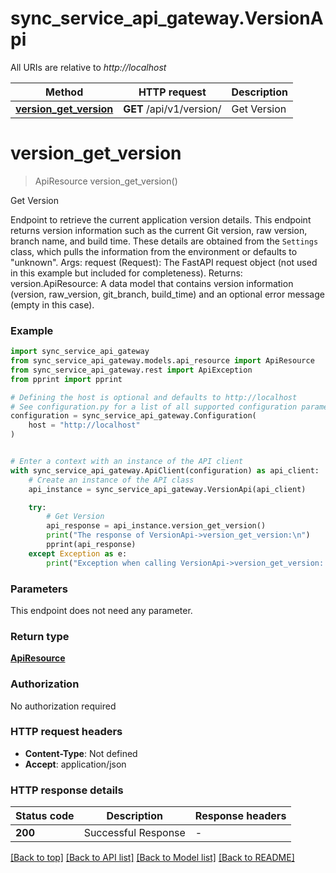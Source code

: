 # sync_service_api_gateway.VersionApi

All URIs are relative to *http://localhost*

Method | HTTP request | Description
------------- | ------------- | -------------
[**version_get_version**](VersionApi.md#version_get_version) | **GET** /api/v1/version/ | Get Version


# **version_get_version**
> ApiResource version_get_version()

Get Version

Endpoint to retrieve the current application version details.  This endpoint returns version information such as the current Git version, raw version, branch name, and build time. These details are obtained from the `Settings` class, which pulls the information from the environment or defaults to \"unknown\".  Args:     request (Request): The FastAPI request object (not used in this example but included for completeness).  Returns:     version.ApiResource: A data model that contains version information (version, raw_version, git_branch, build_time)     and an optional error message (empty in this case).

### Example


```python
import sync_service_api_gateway
from sync_service_api_gateway.models.api_resource import ApiResource
from sync_service_api_gateway.rest import ApiException
from pprint import pprint

# Defining the host is optional and defaults to http://localhost
# See configuration.py for a list of all supported configuration parameters.
configuration = sync_service_api_gateway.Configuration(
    host = "http://localhost"
)


# Enter a context with an instance of the API client
with sync_service_api_gateway.ApiClient(configuration) as api_client:
    # Create an instance of the API class
    api_instance = sync_service_api_gateway.VersionApi(api_client)

    try:
        # Get Version
        api_response = api_instance.version_get_version()
        print("The response of VersionApi->version_get_version:\n")
        pprint(api_response)
    except Exception as e:
        print("Exception when calling VersionApi->version_get_version: %s\n" % e)
```



### Parameters

This endpoint does not need any parameter.

### Return type

[**ApiResource**](ApiResource.md)

### Authorization

No authorization required

### HTTP request headers

 - **Content-Type**: Not defined
 - **Accept**: application/json

### HTTP response details

| Status code | Description | Response headers |
|-------------|-------------|------------------|
**200** | Successful Response |  -  |

[[Back to top]](#) [[Back to API list]](../README.md#documentation-for-api-endpoints) [[Back to Model list]](../README.md#documentation-for-models) [[Back to README]](../README.md)


